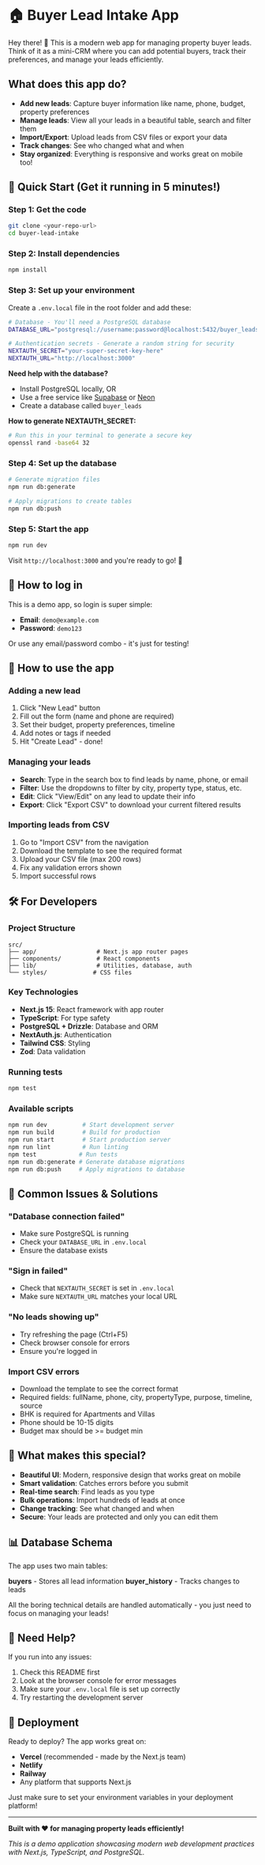 # 🏠 Buyer Lead Intake App

Hey there! 👋 This is a modern web app for managing property buyer leads. Think of it as a mini-CRM where you can add potential buyers, track their preferences, and manage your leads efficiently.

## What does this app do?

- **Add new leads**: Capture buyer information like name, phone, budget, property preferences
- **Manage leads**: View all your leads in a beautiful table, search and filter them
- **Import/Export**: Upload leads from CSV files or export your data
- **Track changes**: See who changed what and when
- **Stay organized**: Everything is responsive and works great on mobile too!

## 🚀 Quick Start (Get it running in 5 minutes!)

### Step 1: Get the code
   ```bash
git clone <your-repo-url>
   cd buyer-lead-intake
   ```

### Step 2: Install dependencies
   ```bash
   npm install
   ```

### Step 3: Set up your environment
Create a `.env.local` file in the root folder and add these:

   ```bash
# Database - You'll need a PostgreSQL database
DATABASE_URL="postgresql://username:password@localhost:5432/buyer_leads"

# Authentication secrets - Generate a random string for security
NEXTAUTH_SECRET="your-super-secret-key-here"
   NEXTAUTH_URL="http://localhost:3000"
   ```

**Need help with the database?** 
- Install PostgreSQL locally, OR
- Use a free service like [Supabase](https://supabase.com/) or [Neon](https://neon.tech/)
- Create a database called `buyer_leads`

**How to generate NEXTAUTH_SECRET:**
```bash
# Run this in your terminal to generate a secure key
openssl rand -base64 32
```

### Step 4: Set up the database
   ```bash
   # Generate migration files
   npm run db:generate
   
# Apply migrations to create tables
   npm run db:push
   ```

### Step 5: Start the app
   ```bash
   npm run dev
   ```

Visit `http://localhost:3000` and you're ready to go! 🎉

## 🔑 How to log in

This is a demo app, so login is super simple:
- **Email**: `demo@example.com` 
- **Password**: `demo123`

Or use any email/password combo - it's just for testing!

## 📱 How to use the app

### Adding a new lead
1. Click "New Lead" button
2. Fill out the form (name and phone are required)
3. Set their budget, property preferences, timeline
4. Add notes or tags if needed
5. Hit "Create Lead" - done!

### Managing your leads
- **Search**: Type in the search box to find leads by name, phone, or email
- **Filter**: Use the dropdowns to filter by city, property type, status, etc.
- **Edit**: Click "View/Edit" on any lead to update their info
- **Export**: Click "Export CSV" to download your current filtered results

### Importing leads from CSV
1. Go to "Import CSV" from the navigation
2. Download the template to see the required format
3. Upload your CSV file (max 200 rows)
4. Fix any validation errors shown
5. Import successful rows

## 🛠️ For Developers

### Project Structure
```
src/
├── app/                 # Next.js app router pages
├── components/          # React components
├── lib/                 # Utilities, database, auth
└── styles/             # CSS files
```

### Key Technologies
- **Next.js 15**: React framework with app router
- **TypeScript**: For type safety
- **PostgreSQL + Drizzle**: Database and ORM
- **NextAuth.js**: Authentication
- **Tailwind CSS**: Styling
- **Zod**: Data validation

### Running tests
```bash
npm test
```

### Available scripts
```bash
npm run dev          # Start development server
npm run build        # Build for production
npm run start        # Start production server
npm run lint         # Run linting
npm test            # Run tests
npm run db:generate # Generate database migrations
npm run db:push     # Apply migrations to database
```

## 🐛 Common Issues & Solutions

### "Database connection failed"
- Make sure PostgreSQL is running
- Check your `DATABASE_URL` in `.env.local`
- Ensure the database exists

### "Sign in failed"
- Check that `NEXTAUTH_SECRET` is set in `.env.local`
- Make sure `NEXTAUTH_URL` matches your local URL

### "No leads showing up"
- Try refreshing the page (Ctrl+F5)
- Check browser console for errors
- Ensure you're logged in

### Import CSV errors
- Download the template to see the correct format
- Required fields: fullName, phone, city, propertyType, purpose, timeline, source
- BHK is required for Apartments and Villas
- Phone should be 10-15 digits
- Budget max should be >= budget min

## 🎨 What makes this special?

- **Beautiful UI**: Modern, responsive design that works great on mobile
- **Smart validation**: Catches errors before you submit
- **Real-time search**: Find leads as you type
- **Bulk operations**: Import hundreds of leads at once
- **Change tracking**: See what changed and when
- **Secure**: Your leads are protected and only you can edit them

## 📊 Database Schema

The app uses two main tables:

**buyers** - Stores all lead information
**buyer_history** - Tracks changes to leads

All the boring technical details are handled automatically - you just need to focus on managing your leads!

## 🤝 Need Help?

If you run into any issues:
1. Check this README first
2. Look at the browser console for error messages
3. Make sure your `.env.local` file is set up correctly
4. Try restarting the development server

## 🚀 Deployment

Ready to deploy? The app works great on:
- **Vercel** (recommended - made by the Next.js team)
- **Netlify** 
- **Railway**
- Any platform that supports Next.js

Just make sure to set your environment variables in your deployment platform!

---

**Built with ❤️ for managing property leads efficiently!**

*This is a demo application showcasing modern web development practices with Next.js, TypeScript, and PostgreSQL.*